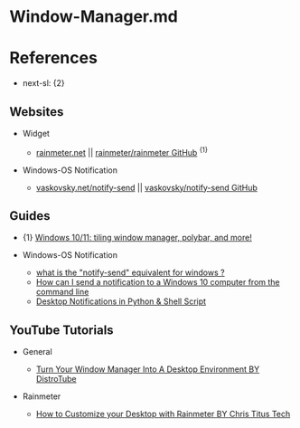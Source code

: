 # Window-Manager.md

# References

* next-sl: {2}

## Websites

* Widget
  * [rainmeter.net](https://www.rainmeter.net/) || [rainmeter/rainmeter GitHub](https://github.com/rainmeter/rainmeter) <sup>{1}</sup>

* Windows-OS Notification
  * [vaskovsky.net/notify-send](https://vaskovsky.net/notify-send/) || [vaskovsky/notify-send GitHub](https://github.com/vaskovsky/notify-send)

## Guides

* {1} [Windows 10/11: tiling window manager, polybar, and more!](https://www.reddit.com/r/WindowsHacking/comments/uumlu1/windows_1011_tiling_window_manager_polybar_and/)

* Windows-OS Notification
  * [what is the "notify-send" equivalent for windows ?](https://stackoverflow.com/questions/39535937/what-is-the-notify-send-equivalent-for-windows)
  * [How can I send a notification to a Windows 10 computer from the command line](https://superuser.com/questions/1179758/how-can-i-send-a-notification-to-a-windows-10-computer-from-the-command-line)
  * [Desktop Notifications in Python & Shell Script](https://medium.com/oceanize-geeks/desktop-notifications-in-python-shell-script-ae58a49c0baa)

## YouTube Tutorials
  
* General
  * [Turn Your Window Manager Into A Desktop Environment BY DistroTube](https://www.youtube.com/watch?v=FX26s8INUYo)

* Rainmeter
  * [How to Customize your Desktop with Rainmeter BY Chris Titus Tech](https://www.youtube.com/watch?v=WROzWPK3iw8)
